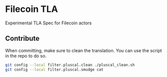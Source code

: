 # Filecoin TLA

Experimental TLA Spec for Filecoin actors

## Contribute

When committing, make sure to clean the translation.
You can use the script in the repo to do so.

```bash
git config --local filter.pluscal.clean ./pluscal_clean.sh
git config --local filter.pluscal.smudge cat
```
